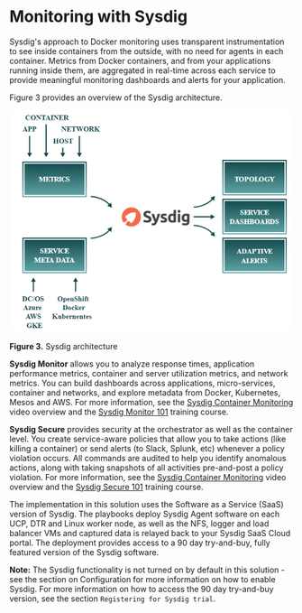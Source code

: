 # Monitoring with Sysdig

Sysdig's approach to Docker monitoring uses transparent instrumentation to see inside containers from the outside, with no need for agents in each container. Metrics from Docker containers, and from your applications running inside them, are aggregated in real-time across each service to provide meaningful monitoring dashboards and alerts for your application.

Figure 3 provides an overview of the Sysdig architecture.

 ![ "Sysdig architecture"][media-sysdig-architecture-png] 

**Figure 3.** Sysdig architecture

**Sysdig Monitor** allows you to analyze response times, application performance metrics, container and server utilization metrics, and network metrics. You can build dashboards across applications, micro-services, container and networks, and explore metadata from Docker, Kubernetes, Mesos and AWS. For more information, see the [Sysdig Container Monitoring](https://www.youtube.com/watch?v=NR9XLZw0ndo) video overview and the [Sysdig Monitor 101](https://sysdig.teachable.com/p/sysdig-101) training course.

**Sysdig Secure** provides security at the orchestrator as well as the container level. You create service-aware policies that allow you to take actions (like killing a container) or send alerts (to Slack, Splunk, etc) whenever a policy violation occurs. All commands are audited to help you identify anomalous actions, along with taking snapshots of all activities pre-and-post a policy violation. For more information, see the [Sysdig Container Monitoring](https://www.youtube.com/watch?v=e_kdjHjK7mY) video overview and the [Sysdig Secure 101](https://sysdig.teachable.com/p/sysdig-secure-101) training course.

The implementation in this solution uses the Software as a Service (SaaS) version of Sysdig. The playbooks deploy Sysdig Agent software on each UCP, DTR and Linux worker node, as well as the NFS, logger and load balancer VMs and captured data is relayed back to your Sysdig SaaS Cloud portal. The deployment provides access to a 90 day try-and-buy, fully featured version of the Sysdig software.

**Note:** The Sysdig functionality is not turned on by default in this solution - see the section on Configuration for more information on how to enable Sysdig. For more information on how to access the 90 day try-and-buy version, see the section `Registering for Sysdig trial`.


[media-sysdig-architecture-png]:<../media/sysdig-architecture.png> "Figure 3. Sysdig architecture"
